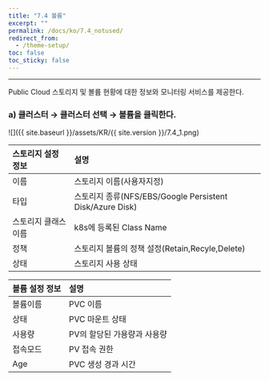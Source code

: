 ```yaml
---
title: "7.4 볼륨"
excerpt: ""
permalink: /docs/ko/7.4_notused/
redirect_from:
  - /theme-setup/
toc: false
toc_sticky: false
---
```


---
Public Cloud 스토리지 및 볼륨 현황에 대한 정보와 모니터링 서비스를 제공한다.

### a\) 클러스터 → 클러스터 선택 → 볼륨을 클릭한다.
![]({{ site.baseurl }}/assets/KR/{{ site.version }}/7.4_1.png)

| **스토리지 설정 정보** | **설명**                                               |
| :------------- | :--------------------------------------------------- |
| 이름             | 스토리지 이름\(사용자지정\)                                     |
| 타입             | 스토리지 종류\(NFS/EBS/Google Persistent Disk/Azure Disk\) |
| 스토리지 클래스 이름    | k8s에 등록된 Class Name                                  |
| 정책             | 스토리지 볼륨의 정책 설정\(Retain,Recyle,Delete\)               |
| 상태             | 스토리지 사용 상태                                           |

| **볼륨 설정 정보** | **설명**           |
| :----------- | :--------------- |
| 볼륨이름         | PVC 이름           |
| 상태           | PVC 마운트 상태       |
| 사용량          | PV의 할당된 가용량과 사용량 |
| 접속모드         | PV 접속 권한         |
| Age          | PVC 생성 경과 시간     |
